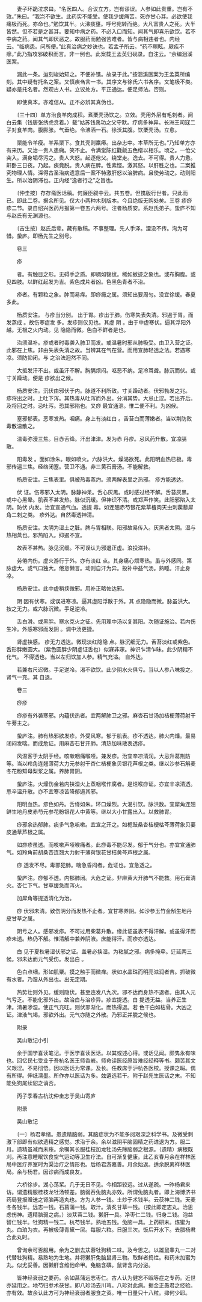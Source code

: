 <!-- { "loadSidebar": true } -->
　　妻子环跪泣求曰。“名医四人。合议立方。岂有谬误。人参如此贵重。岂有不效。”朱曰。“我岂不欲生。此药实不能受。使我少缓痛苦。死亦甘心耳。必欲使我痛极而死。亦命也。”勉饮其半。火沸痰壅。呼号宛转而绝。大凡富贵人之死。大半皆然。但不若是之甚耳。要知中病之药。不必入口而知。闻其气即喜乐欲饮。若不中病之药。闻其气即厌恶之。故服药而勉强苦难者。皆与病相违者也。内经云。“临病患。问所便。”此真治病之妙诀也。若孟子所云。“药不瞑眩。厥疾不瘳。”此乃指攻邪破积而言。非一例也。此案载王孟英归砚录。自注云。“余编洄溪医案。

　　漏此一条。迨刻竣始知之。不便补镌。故录于此。”按洄溪医案为王孟英所编刻。其中疑有托名之案。又慎疾刍言一书。其序文与徐氏六书各序。文笔极不类。疑亦是托名者。然观古人书。立议处方。平正通达。便足师法。否则。

　　即使真本。亦难信从。正不必辨其真伪也。

　　〔三十四〕单方治食羊肉成积。煮栗壳汤饮之。立效。壳用外层有毛刺者。阅白云集（钱唐张绣虎贲着。）载“姑苏钱禹功之父守默。疗病多神异。长洲王司寇二子对食羊肉。腹膨胀。气垂绝。令沸酒一石。徐沃其腹。饮栗壳汤。立愈。

　　栗能令羊瘦。羊系栗下。食其壳则羸瘠。出杂志中。本草所无也。”乃知单方亦有来历。又治一贵人患痫。笑不止。令满堂陈红氍毹五色缯以相乐。顷之。一伧父突入。满身垢尽污之。贵人大怒。起逐伧父。绕堂走。逸去。不可得。贵人力惫。鼾卧三日夜。乃起。疾竟脱。贵人病在脾。性素悭。激其怒。以肝胜之也。二案推究物理人情。深得古圣治病遗意后一案不特激肝怒以治脾病。且使劳动之。动则阳生。所以治阴滞也。正内经“逸者行之”之旨也。

　　〔仲圭按〕存存斋医话稿。何廉臣叙中云。共五卷。但镌版行世者。只此而已。即此二卷。据余所见。仅大小两种木刻版本。今且绝版无购处矣。三卷 疹痧疹二节。录自绍兴医药月报第一卷五六两号。注者杨质安。系赵氏弟子。蛰庐不知与赵氏有无渊源也。

　　〔吉生按〕赵氏后辈。藏有散稿。不事整理。先人手泽。湮没不传。洵为可惜。蛰庐。即杨先生之别号。

　　卷三

　　疹

　　者。有触目之形。无碍手之质。即稠如锦纹。稀如蚊迹之象也。或布胸腹。或见四肢。以鲜红起发为吉。紫色成片者凶。色黑色青者不治。

　　疹者。有颗粒之象。肿而易痒。即痧瘾之属。须知出要周匀。没宜徐缓。春夏多此。

　　杨质安注。 与疹当分别。 出于胃。疹出于肺。伤寒失表失清。邪遏于胃。而发蒸成 。故伤寒症发 多。发疹则仅见也。其虚 阴 。由于中虚寒伏。逼其浮阳外越。无根之火内动。见 隐隐而微。色白不鲜者是也。

　　治须温补。疹或者时毒袭入肺卫而发。或温暑时邪从肺吸受。由卫入营之证。此邪在上焦。非由失表失清之故。当辨其在气在营。而用宣肺轻透之法。若遇寒凉。须防抑闭。与 之治法迥然不同。

　　大抵发汗不出。或虽汗不解。胸膈烦闷。呕恶不纳。足冷耳聋。脉沉而伏。或寸关躁动。便是 疹欲出之候。

　　杨质安注。沉伏由邪伏于内。脉道不利所致。寸关躁动者。伏邪勃发之兆。 疹将出之时。上吐下泻。其热毒从吐泻而外出。分消其势。大忌止涩。若出齐后。及将回之时。忌吐泻。恐其邪陷也。又痧 最宜通泄。惟二便不利。为凶候。

　　塞邪郁表。恶寒发热。咽痛。身上有淡红白 。舌苔白而薄嫩者。当以荆防败毒散温散之。

　　温毒弥漫三焦。目赤舌绛。汗出津津。发为赤 丹疹。忌风药升散。宜凉膈散。

　　阳毒发 。面如涂朱。眼如喷火。六脉洪大。燥渴欲死。此阳明血热已极。毒邪传遍三焦。经络闭塞。营卫不通。非三黄石膏汤。不能解救。

　　杨质安注。三焦表里。俱被热毒蒸灼。须两解表里之热邪。 疹方能透达。

　　伏 证。伤寒邪入太阴。脉静神呆。舌心灰黑。或时感过经不解。舌苔灰黑。或中心黑晕。肌表不甚发热。脉似沉缓。但神识不清。或郑声作笑。此阳邪陷入太阴。防伏 内发。治宜宣通气血。透提 毒。如连翘赤芍银花紫草楂肉天虫刺蒺藜犀角二刺之类。 疹外达。自然毒透神清。

　　杨质安注。太阴为湿土之脏。脾与胃相联。阳邪故易传入。灰黑者太阴。湿与热相蒸也。邪热陷入。抑遏不宣。

　　故表不甚热。脉见沉缓。不可误认为邪退正虚。浪投滋补。

　　劳倦内伤。虚火游行于外。亦有淡红 点。其身痛心烦寒热。虽与外感同。第脉虚大。或气口独大。倦怠懒言。动则自汗为异。投补中益气汤。熟睡。汗止身凉。

　　杨质安注。此中虚稍挟微邪。用补正略佐达邪。

　　阴 因有伏寒。或误进寒凉。逼其虚阳浮散于外。其 点隐隐而微。脉虽洪大。按之无力。或六脉沉微。手足逆冷。

　　舌白滑。或黑胖。寒水克火之征。先用理中汤以复其阳。次随证施治。若内伤生冷。外感寒邪而发阴 。调中汤更捷。

　　肾虚挟感。 疹无力透达。微现淡红隐隐 点。脉沉细无力。舌苔淡红或紫色。舌形胖嫩圆大。（紫色圆胖少阴虚证舌也）似寐非寐。神识乍清乍昧。此少阴精不化气。 不得透也。当以左归饮加人参。精气充溢。 自外达。

　　若兼右尺迟微。手足逆冷。渴不欲饮。此少阴水火俱亏。当以人参八味投之。肾气一充。其 自退。

　　卷三

　　痧疹

　　痧疹有外袭寒邪。内蕴伏热者。宜两解肺卫之邪。麻杏石甘汤加桔梗薄荷射干牛蒡主之。

　　蛰庐注。肺有热邪欲发疹。外受风寒。郁于肌表。疹不透达。肺火内燔。最易闭闷发喘。而成危证。用麻杏石甘开肺。清热加味散表透疹。

　　风温客于太阴手经。咳嗽咽痛喉哑。兼发疹。治宜辛凉清润。大忌升葛荆防等。当以羚角连翘薄荷大力元参射干杏仁桔梗象贝银花芦根之类。继以沙参石斛麦冬花粉知母梨浆之属。养肺胃阴。

　　蛰庐注。火燥伤金若内挟湿火上蒸咽喉作腐者。是烂喉痧证。亦宜辛凉清透。忌辛温升散。亦不宜寒凉苦降郁遏其邪。

　　阳明血热。疹色如丹。舌绛如朱。环口燥烈。大渴引饮。脉洪数。宜犀角连翘鲜生地丹皮赤芍元参花粉银花人中黄等。继以大小甘露出入。以救肺胃。

　　痧邪余热郁肺。痰多气急咳嗽。宜宣之开之。如栀豉桑杏桔梗枯芩薄荷象贝蒌皮通草芦根之属。

　　如痧疹虽透。而咳嗽声哑喉痛者。此痧毒不能尽发。郁于气分也。亦宜宣通肺气。如羚角前胡桑杏连翘大力射干薄荷银花甘桔黄芩芦根之属。

　　痧 透发不尽。毒邪犯肺。喘急昏闷者。危证也。宜急透之。

　　蛰庐注。痧郁不透。内郁肺闭。大危之证。非麻黄大开肺气不能救。用石膏清火。杏仁下气。甘草缓急而泻火。

　　加犀角等提透清化为治。

　　痧 伏邪未清。致伤阴分而发热不止者。宜甘寒养阴。如沙参玉竹金斛生地丹皮甘草之属。

　　阴亏之人。感邪发疹。不可过用柴葛升散。缘此证虽表不得汗解。或虽得汗而疹未透。热仍不解。惟清解中兼养阴液。庶能得汗。而疹亦透达。

　　白 见于夏秋暑湿伏邪之证。盖暑必挟湿。为粘腻之邪。病多掩牵。迁延两三候。邪未达而元气受伤。发出白 。

　　色白点细。形如肌粟。摸之触手而微痒。状如水晶珠而明亮滋润者吉。抓破微有水者。乃湿从外出也。出无定期。

　　热势壮则外见。缓则隐伏。甚至连发八九次。邪不达而身热不退者。由其人元气亏乏。不能化邪外出。故治白与治疹异。疹宜提透。白 提透无益。当养正生津。清暑渗湿。使正气充旺。则伏邪渐化。而热得退。若 色干白如枯骨。大凶之证。津液气竭。邪欲外出。元气亦随之外散。乃邪正并脱之候也。

　　附录

　　吴山散记小引

　　余于国学喜读笔记。于医学喜读医话。以其或述心得。或话见闻。颇隽永有味也。回忆民七受业于吾杭名医王师香岩。师命读医经原旨难经经释等书。颇苦其文义艰涩。不易彻悟。因以医话为常课。及长。任教席于沪杭各医校。授课之暇。偶有所得。伸纸濡墨。所作亦以医话为多。兹遴选若干。附于赵先生医话之末。不知能免狗尾续貂之诮否。

　　丙子季春古杭沈仲圭志于吴山寄庐

　　附录

　　吴山散记

　　〔一〕杨君孝绪。患遗精脑弱。其脑症状为不能多阅艰深之科学书。及微受刺激下部即有似欲遗精之感觉。求治于余。余以滋阴平脑固精之药进退为方。服二月。遗精虽减而未痊。余嘱其长服桂枝加龙牡汤先除脑弱之根源。（遗精）病根既刈。再注意睡眠饮食空气运动等卫生疗法。自可渐复健康。此乙亥春月余在祥林医局中医疗养室时为渠治疗之情形也。后杨君游嘉善。月余始返。适余脱离祥林医局。余与杨君。因诊病而成良友。

　　六桥徐步。湖心荡桨。几于无日不见。今相距较远。过从遂疏。一昨杨君来访。谓遗精服桂枝龙牡汤顿差。脑弱吞兔脑丸亦效。所谓兔脑丸者。即上海博济书药局登报赠送之肾脑再造丸也。方为人参一钱。土炒于术钱半。云茯神二钱。天麦冬各钱半。远志一钱。石菖蒲一钱。取汁。清炙甘草一钱。（按此即定志丸。治思虑伤神。遗精脑弱之病。）淡苁蓉二钱。獭肝一具。净枣仁二钱。归身二钱。泡益智仁钱半。牡狗精一钱二。杭芍钱半。熟地五钱。兔脑一具。上药研末。炼蜜为丸。血珀为衣。再被极薄青黛一层。每服六粒。日服三次。饭后开水下。去腊杨君合此丸时。

　　曾询余可否服用。余为之删去苁蓉牡狗精二味。及今思之。以雄鼠睾丸一二对代替牡狗精。易熟地为生地。并将獭肝兔脑鼠肾三物。取鲜者捣烂。和药末加蜜为丸。似尤妥善。因獭肝含维他命甲。兔脑含磷。鼠肾含内分泌。

　　皆神经衰弱之要药。余如菖蒲远志枣仁。古人认为健忘不眠等症之专药。近世亦延用之。地芍归参术茯甘。即八珍汤去川芎。八珍对此病。据金正愚君之经验。亦有效。故余认此方可为神经衰弱者服食之资。唯一日量只十八粒。抑何少耶。

